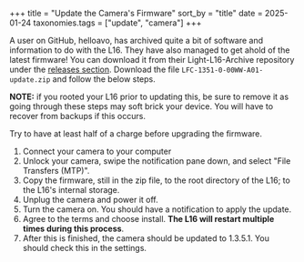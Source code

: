 +++
title = "Update the Camera's Firmware"
sort_by = "title"
date = 2025-01-24
taxonomies.tags = ["update", "camera"]
+++

A user on GitHub, helloavo, has archived quite a bit of software and information
to do with the L16. They have also managed to get ahold of the latest firmware!
You can download it from their Light-L16-Archive repository under the
[releases section](https://github.com/helloavo/Light-L16-Archive/releases/tag/1.3.5.1).
Download the file `LFC-1351-0-00WW-A01-update.zip` and follow the below steps.

**NOTE:** if you rooted your L16 prior to updating this, be sure to remove it
as going through these steps may soft brick your device. You will have to
recover from backups if this occurs.

Try to have at least half of a charge before upgrading the firmware.

1. Connect your camera to your computer
2. Unlock your camera, swipe the notification pane down, and select "File Transfers (MTP)".
3. Copy the firmware, still in the zip file, to the root directory of the L16; to the L16's internal storage.
4. Unplug the camera and power it off.
5. Turn the camera on. You should have a notification to apply the update.
6. Agree to the terms and choose install. **The L16 will restart multiple times during this process**.
7. After this is finished, the camera should be updated to 1.3.5.1. You should check this in the settings.